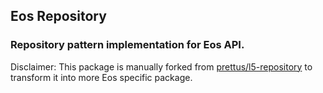 ## Eos Repository
### Repository pattern implementation for Eos API.

Disclaimer: This package is manually forked from [prettus/l5-repository](https://github.com/andersao/l5-repository) to transform it into more Eos specific package.
